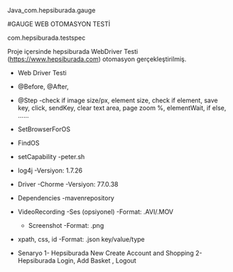 Java_com.hepsiburada.gauge


#GAUGE WEB OTOMASYON TESTİ

com.hepsiburada.testspec

Proje içersinde hepsiburada WebDriver Testi (https://www.hepsiburada.com) otomasyon gerçekleştirilmiş.

* Web Driver Testi
* @Before, @After,   
* @Step
    -check if image size/px, element size, check if element, save key, click, sendKey, clear text area, page zoom %, elementWait, if else, ......
* SetBrowserForOS
* FindOS
* setCapability 
    -peter.sh
* log4j 
    -Versiyon: 1.7.26
* Driver 
    -Chorme 
    -Versiyon: 77.0.38
* Dependencies
    -mavenrepository
* VideoRecording 
    -Ses (opsiyonel) 
    -Format: .AVI/.MOV
  * Screenshot 
    -Format: .png
* xpath, css, id 
    -Format: .json key/value/type



* Senaryo
1- Hepsiburada New Create Account and Shopping
2- Hepsiburada Login, Add Basket , Logout

